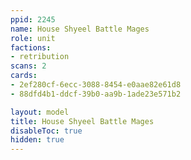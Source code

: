 ```yaml
---
ppid: 2245
name: House Shyeel Battle Mages
role: unit
factions:
- retribution
scans: 2
cards:
- 2ef280cf-6ecc-3088-8454-e0aae82e61d8
- 88dfd4b1-ddcf-39b0-aa9b-1ade23e571b2

layout: model
title: House Shyeel Battle Mages
disableToc: true
hidden: true
---
```

